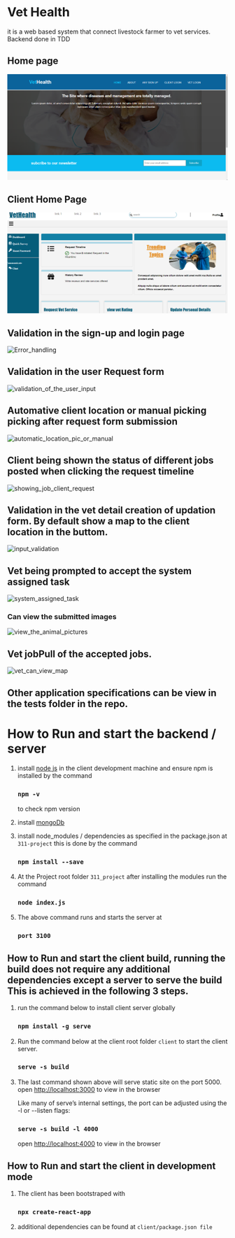 # Vet Health 
 it is  a web based system that connect livestock farmer to vet services. Backend done in TDD
## Home page
![](Data/screenshots/Screenshot%202021-07-26%20120302.png "The overall Home page of the application")

## Client Home Page
![](Data/screenshots/Screenshot%202021-07-26%20120419.png "The client home page")

## Validation in the sign-up and login page
![Error_handling](https://user-images.githubusercontent.com/55924723/185060404-5f3c768a-42b5-4748-822b-747071489a77.png)

## Validation in the user Request form
![validation_of_the_user_input](https://user-images.githubusercontent.com/55924723/185060671-59133ed9-958f-42e3-9805-fa2bfa2a4d01.png)

## Automative client location or manual picking picking after request form submission
![automatic_location_pic_or_manual](https://user-images.githubusercontent.com/55924723/185060925-f65d3d2c-6717-4070-a103-ef09ff4bd491.png)

## Client being shown the status of different jobs posted when clicking the request timeline
![showing_job_client_request](https://user-images.githubusercontent.com/55924723/185061803-15f2f18d-e1fd-44ae-9931-de150f70f02f.png)


## Validation in the vet detail creation of updation form. By default show a map to the client location in the buttom.
![input_validation](https://user-images.githubusercontent.com/55924723/185062200-efbb50f2-93d0-468d-90db-7e68fb7e080a.png)

## Vet being prompted to accept the system assigned task
![system_assigned_task](https://user-images.githubusercontent.com/55924723/185062535-f32fee67-95a1-46a0-afc7-0f3c13a0d9db.png)
### Can view the submitted images
![view_the_animal_pictures](https://user-images.githubusercontent.com/55924723/185063157-226db48e-8fd1-4670-a47a-51a089f007f9.png)


## Vet jobPull of the accepted jobs.
![vet_can_view_map](https://user-images.githubusercontent.com/55924723/185063610-a27e84ee-7032-4bc1-9330-00021bb3081c.png)

## Other  application specifications can be view in the tests folder in the repo.

# How to Run and start the backend / server
1. install [node js](https://nodejs.dev/) in the client development machine and ensure npm is installed by the command

   ### `npm -v`

   to check npm version

2. install [mongoDb](https://www.mongodb.com/)

3. install node_modules / dependencies as specified in the package.json at `311-project` this is done by the command
   ### `npm install --save`
4. At the Project root folder `311_project` after installing the modules run the command
   ### `node index.js`
5. The above command runs and starts the server at
   ### `port 3100`

## How to Run and start the client build, running the build does not require any additional dependencies except a server to serve the build This is achieved in the following 3 steps.

1. run the command below to install client server globally
   ### `npm install -g serve`
2. Run the command below at the client root folder `client`
   to start the client server.
   ### `serve -s build`
3. The last command shown above will serve static site on the port 5000.
   open [http://localhost:3000](http://localhost:3000) to view in the browser

   Like many of serve’s internal settings, the port can be adjusted using the -l or --listen flags:

   ### `serve -s build -l 4000`

   open [http://localhost:4000](http://localhost:4000) to view in the browser

## How to Run and start the client in development mode

1. The client has been bootstraped with
   ### `npx create-react-app`
2. additional dependencies can be found at `client/package.json file`
